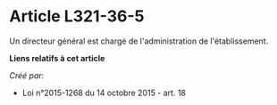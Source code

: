 # Article L321-36-5

Un directeur général est chargé de l'administration de l'établissement.

**Liens relatifs à cet article**

_Créé par_:

  - Loi n°2015-1268 du 14 octobre 2015 - art. 18
